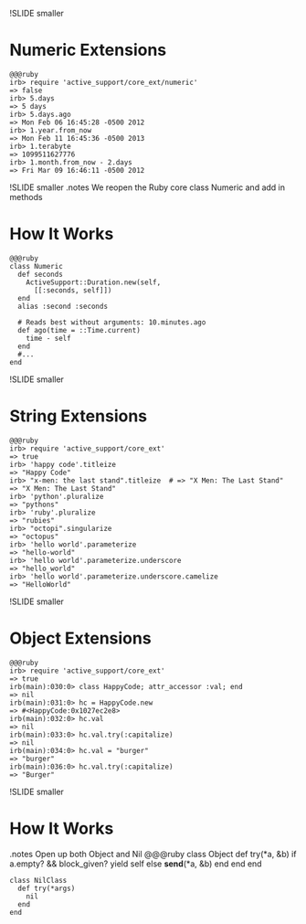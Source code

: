 !SLIDE smaller
# Numeric Extensions #

    @@@ruby
    irb> require 'active_support/core_ext/numeric'
    => false
    irb> 5.days
    => 5 days
    irb> 5.days.ago
    => Mon Feb 06 16:45:28 -0500 2012
    irb> 1.year.from_now
    => Mon Feb 11 16:45:36 -0500 2013
    irb> 1.terabyte
    => 1099511627776
    irb> 1.month.from_now - 2.days
    => Fri Mar 09 16:46:11 -0500 2012

!SLIDE smaller
.notes We reopen the Ruby core class Numeric and add in methods
# How It Works #
    @@@ruby
    class Numeric
      def seconds
        ActiveSupport::Duration.new(self, 
          [[:seconds, self]])
      end
      alias :second :seconds

      # Reads best without arguments: 10.minutes.ago
      def ago(time = ::Time.current)
        time - self
      end
      #...
    end

!SLIDE smaller
# String Extensions #
    @@@ruby
    irb> require 'active_support/core_ext'
    => true
    irb> 'happy code'.titleize
    => "Happy Code"
    irb> "x-men: the last stand".titleize  # => "X Men: The Last Stand"
    => "X Men: The Last Stand"
    irb> 'python'.pluralize
    => "pythons"
    irb> 'ruby'.pluralize
    => "rubies"
    irb> "octopi".singularize
    => "octopus"
    irb> 'hello world'.parameterize
    => "hello-world"
    irb> 'hello world'.parameterize.underscore
    => "hello_world"
    irb> 'hello world'.parameterize.underscore.camelize
    => "HelloWorld"

!SLIDE smaller
# Object Extensions #
    @@@ruby
    irb> require 'active_support/core_ext'
    => true
    irb(main):030:0> class HappyCode; attr_accessor :val; end
    => nil
    irb(main):031:0> hc = HappyCode.new
    => #<HappyCode:0x1027ec2e8>
    irb(main):032:0> hc.val
    => nil
    irb(main):033:0> hc.val.try(:capitalize)
    => nil
    irb(main):034:0> hc.val = "burger"
    => "burger"
    irb(main):036:0> hc.val.try(:capitalize)
    => "Burger"

!SLIDE smaller
# How It Works #
.notes Open up both Object and Nil 
    @@@ruby
    class Object
      def try(*a, &b)
        if a.empty? && block_given?
          yield self
        else
          __send__(*a, &b)
        end
      end
    end

    class NilClass
      def try(*args)
        nil
      end
    end
    